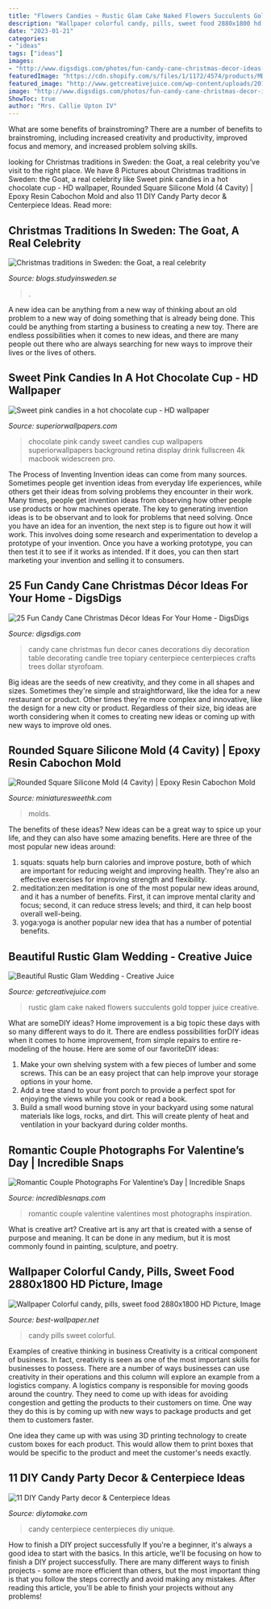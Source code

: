 ```yaml
---
title: "Flowers Candies ~ Rustic Glam Cake Naked Flowers Succulents Gold Topper Juice Creative"
description: "Wallpaper colorful candy, pills, sweet food 2880x1800 hd picture, image"
date: "2023-01-21"
categories:
- "ideas"
tags: ["ideas"]
images:
- "http://www.digsdigs.com/photos/fun-candy-cane-christmas-decor-ideas-for-your-home-11-554x914.jpg"
featuredImage: "https://cdn.shopify.com/s/files/1/1172/4574/products/MD3010_grande.jpg?v=1517666911"
featured_image: "http://www.getcreativejuice.com/wp-content/uploads/2014/07/Details-18.jpg"
image: "http://www.digsdigs.com/photos/fun-candy-cane-christmas-decor-ideas-for-your-home-11-554x914.jpg"
ShowToc: true
author: "Mrs. Callie Upton IV"
---
```



What are some benefits of brainstroming?
There are a number of benefits to brainstroming, including increased creativity and productivity, improved focus and memory, and increased problem solving skills.

	

		
looking for Christmas traditions in Sweden: the Goat, a real celebrity you've visit to the right place. We have 8 Pictures about Christmas traditions in Sweden: the Goat, a real celebrity like Sweet pink candies in a hot chocolate cup - HD wallpaper, Rounded Square Silicone Mold (4 Cavity) | Epoxy Resin Cabochon Mold and also 11 DIY Candy Party decor &amp; Centerpiece Ideas. Read more:
		
    
## Christmas Traditions In Sweden: The Goat, A Real Celebrity

<img loading=lazy src="https://blogs.studyinsweden.se/wp-content/uploads/2016/12/goat2.jpg" onerror="this.onerror=null;this.src='https://tse2.mm.bing.net/th?id=OIP.TNm5AiO1uWviSfgdl-5FGQHaDt&amp;pid=15.1';" alt="Christmas traditions in Sweden: the Goat, a real celebrity">

_Source: blogs.studyinsweden.se_

>. 

	

A new idea can be anything from a new way of thinking about an old problem to a new way of doing something that is already being done. This could be anything from starting a business to creating a new toy. There are endless possibilities when it comes to new ideas, and there are many people out there who are always searching for new ways to improve their lives or the lives of others.

    
## Sweet Pink Candies In A Hot Chocolate Cup - HD Wallpaper

<img loading=lazy src="https://www.superiorwallpapers.com/download/sweet-pink-candies-in-a-hot-chocolate-cup-hd-wallpaper-2400x1600.jpg" onerror="this.onerror=null;this.src='https://tse1.mm.bing.net/th?id=OIP.sgF45hbqDCvP2ckkBGzesgHaE8&amp;pid=15.1';" alt="Sweet pink candies in a hot chocolate cup - HD wallpaper">

_Source: superiorwallpapers.com_

>chocolate pink candy sweet candies cup wallpapers superiorwallpapers background retina display drink fullscreen 4k macbook widescreen pro. 

	

The Process of Inventing
Invention ideas can come from many sources. Sometimes people get invention ideas from everyday life experiences, while others get their ideas from solving problems they encounter in their work. Many times, people get invention ideas from observing how other people use products or how machines operate. The key to generating invention ideas is to be observant and to look for problems that need solving.
Once you have an idea for an invention, the next step is to figure out how it will work. This involves doing some research and experimentation to develop a prototype of your invention. Once you have a working prototype, you can then test it to see if it works as intended. If it does, you can then start marketing your invention and selling it to consumers.

    
## 25 Fun Candy Cane Christmas Décor Ideas For Your Home - DigsDigs

<img loading=lazy src="http://www.digsdigs.com/photos/fun-candy-cane-christmas-decor-ideas-for-your-home-11-554x914.jpg" onerror="this.onerror=null;this.src='https://tse4.mm.bing.net/th?id=OIP.MjLHF9mzPsYwPEqSJ7LJNAHaMO&amp;pid=15.1';" alt="25 Fun Candy Cane Christmas Décor Ideas For Your Home - DigsDigs">

_Source: digsdigs.com_

>candy cane christmas fun decor canes decorations diy decoration table decorating candle tree topiary centerpiece centerpieces crafts trees dollar styrofoam. 

	

Big ideas are the seeds of new creativity, and they come in all shapes and sizes. Sometimes they're simple and straightforward, like the idea for a new restaurant or product. Other times they're more complex and innovative, like the design for a new city or product. Regardless of their size, big ideas are worth considering when it comes to creating new ideas or coming up with new ways to improve old ones.

    
## Rounded Square Silicone Mold (4 Cavity) | Epoxy Resin Cabochon Mold

<img loading=lazy src="https://cdn.shopify.com/s/files/1/1172/4574/products/MD3010_grande.jpg?v=1517666911" onerror="this.onerror=null;this.src='https://tse4.mm.bing.net/th?id=OIP.ByOp6G6BKX8oP4yq5VL1hgHaHa&amp;pid=15.1';" alt="Rounded Square Silicone Mold (4 Cavity) | Epoxy Resin Cabochon Mold">

_Source: miniaturesweethk.com_

>molds. 

	

The benefits of these ideas?
New ideas can be a great way to spice up your life, and they can also have some amazing benefits. Here are three of the most popular new ideas around: 
1. squats: squats help burn calories and improve posture, both of which are important for reducing weight and improving health. They're also an effective exercises for improving strength and flexibility. 
2. meditation:zen meditation is one of the most popular new ideas around, and it has a number of benefits. First, it can improve mental clarity and focus; second, it can reduce stress levels; and third, it can help boost overall well-being. 
3. yoga:yoga is another popular new idea that has a number of potential benefits.

    
## Beautiful Rustic Glam Wedding - Creative Juice

<img loading=lazy src="http://www.getcreativejuice.com/wp-content/uploads/2014/07/Details-18.jpg" onerror="this.onerror=null;this.src='https://tse2.mm.bing.net/th?id=OIP.gHagmZPVfWsvqJw5GJgcvQHaLG&amp;pid=15.1';" alt="Beautiful Rustic Glam Wedding - Creative Juice">

_Source: getcreativejuice.com_

>rustic glam cake naked flowers succulents gold topper juice creative. 

	

What are someDIY ideas?
Home improvement is a big topic these days with so many different ways to do it. There are endless possibilities forDIY ideas when it comes to home improvement, from simple repairs to entire re-modeling of the house. Here are some of our favoriteDIY ideas:
1. Make your own shelving system with a few pieces of lumber and some screws. This can be an easy project that can help improve your storage options in your home.
2. Add a tree stand to your front porch to provide a perfect spot for enjoying the views while you cook or read a book.
3. Build a small wood burning stove in your backyard using some natural materials like logs, rocks, and dirt. This will create plenty of heat and ventilation in your backyard during colder months. 

    
## Romantic Couple Photographs For Valentine’s Day | Incredible Snaps

<img loading=lazy src="http://www.incrediblesnaps.com/wp-content/uploads/2018/02/3-valentine-day-photography.preview.jpg" onerror="this.onerror=null;this.src='https://tse3.mm.bing.net/th?id=OIP.SCbSlHsBPaseX4RtU9SslwHaJf&amp;pid=15.1';" alt="Romantic Couple Photographs For Valentine’s Day | Incredible Snaps">

_Source: incrediblesnaps.com_

>romantic couple valentine valentines most photographs inspiration. 

	

What is creative art?
Creative art is any art that is created with a sense of purpose and meaning. It can be done in any medium, but it is most commonly found in painting, sculpture, and poetry.

    
## Wallpaper Colorful Candy, Pills, Sweet Food 2880x1800 HD Picture, Image

<img loading=lazy src="https://s2.best-wallpaper.net/wallpaper/1680x1050/1806/Colorful-candy-pills-sweet-food_1680x1050.jpg" onerror="this.onerror=null;this.src='https://tse4.mm.bing.net/th?id=OIP.PCRQjzGcaYG98o1GstytQAHaEo&amp;pid=15.1';" alt="Wallpaper Colorful candy, pills, sweet food 2880x1800 HD Picture, Image">

_Source: best-wallpaper.net_

>candy pills sweet colorful. 

	

Examples of creative thinking in business
Creativity is a critical component of business. In fact, creativity is seen as one of the most important skills for businesses to possess. There are a number of ways businesses can use creativity in their operations and this column will explore an example from a logistics company. 
A logistics company is responsible for moving goods around the country. They need to come up with ideas for avoiding congestion and getting the products to their customers on time. One way they do this is by coming up with new ways to package products and get them to customers faster.

One idea they came up with was using 3D printing technology to create custom boxes for each product. This would allow them to print boxes that would be specific to the product and meet the customer's needs exactly.

    
## 11 DIY Candy Party Decor &amp; Centerpiece Ideas

<img loading=lazy src="https://www.diytomake.com/wp-content/uploads/2015/10/Unique-Candy-Centerpieces.jpg" onerror="this.onerror=null;this.src='https://tse4.mm.bing.net/th?id=OIP.a5ZahKIFFe-MXjgnQdmZ3gHaE8&amp;pid=15.1';" alt="11 DIY Candy Party decor &amp; Centerpiece Ideas">

_Source: diytomake.com_

>candy centerpiece centerpieces diy unique. 

	

How to finish a DIY project successfully
If you're a beginner, it's always a good idea to start with the basics. In this article, we'll be focusing on how to finish a DIY project successfully. There are many different ways to finish projects - some are more efficient than others, but the most important thing is that you follow the steps correctly and avoid making any mistakes. After reading this article, you'll be able to finish your projects without any problems!

